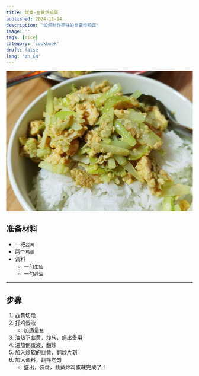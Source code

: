 ```yaml
---
title: 饭类-韭黄炒鸡蛋
published: 2024-11-14
description: '如何制作美味的韭黄炒鸡蛋'
image: ''
tags: [rice]
category: 'cookbook'
draft: false
lang: 'zh_CN'
---
```


![韭黄炒蛋](./jiuhuangchaodan.jpg)

## 准备材料  
- 一把`韭黄`  
- 两个`鸡蛋`  
- 调料  
    - 一勺`生抽`  
    - 一勺`蚝油`   

***********

## 步骤  
1. 韭黄切段  
2. 打鸡蛋液   
    - 加适量`盐`  
3. 油热下韭黄，炒软，盛出备用  
4. 油热倒蛋液，翻炒  
5. 加入炒软的韭黄，翻炒片刻  
6. 加入调料，翻拌均匀  
    - 盛出，装盘，韭黄炒鸡蛋就完成了！  
